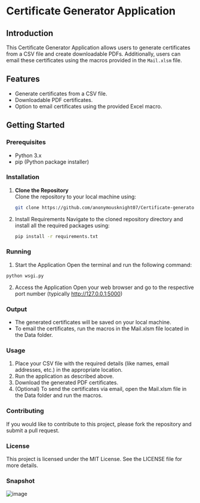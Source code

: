# Certificate Generator Application

## Introduction
This Certificate Generator Application allows users to generate certificates from a CSV file and create downloadable PDFs. Additionally, users can email these certificates using the macros provided in the `Mail.xlsm` file.

## Features
- Generate certificates from a CSV file.
- Downloadable PDF certificates.
- Option to email certificates using the provided Excel macro.

## Getting Started

### Prerequisites
- Python 3.x
- pip (Python package installer)

### Installation
1. **Clone the Repository**  
   Clone the repository to your local machine using:
   ```bash
   git clone https://github.com/anonymousknight07/Certificate-generator.git
   
2. Install Requirements
   Navigate to the cloned repository directory and install all the required packages using:
   ```bash
   pip install -r requirements.txt

### Running 
1. Start the Application
  Open the terminal and run the following command:
 ```bash
python wsgi.py
```

2. Access the Application
   Open your web browser and go to the respective port number (typically http://127.0.0.1:5000)

### Output
- The generated certificates will be saved on your local machine.
- To email the certificates, run the macros in the Mail.xlsm file located in the Data folder.
  
### Usage
1. Place your CSV file with the required details (like names, email addresses, etc.) in the appropriate location.
2. Run the application as described above.
3. Download the generated PDF certificates.
4. (Optional) To send the certificates via email, open the Mail.xlsm file in the Data folder and run the macros.

### Contributing
If you would like to contribute to this project, please fork the repository and submit a pull request.

### License
This project is licensed under the MIT License. See the LICENSE file for more details.

### Snapshot
![image](https://github.com/user-attachments/assets/960f0963-0373-44f3-970d-150159dfa46b)






